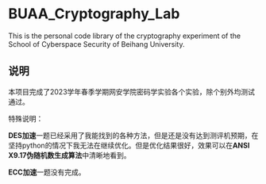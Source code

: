 # BUAA_Cryptography_Lab
This is the personal code library of the cryptography experiment of the School of Cyberspace Security of Beihang University.


## 说明
本项目完成了2023学年春季学期网安学院密码学实验各个实验，除个别外均测试通过。

特殊说明：

**DES加速**一题已经采用了我能找到的各种方法，但是还是没有达到测评机预期，在坚持python的情况下我无法在继续优化。但是优化结果很好，效果可以在**ANSI X9.17伪随机数生成算法**中清晰地看到。

**ECC加速**一题没有完成。